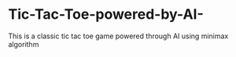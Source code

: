 # Tic-Tac-Toe-powered-by-AI-
This is a classic tic tac toe game powered through AI using minimax algorithm 
